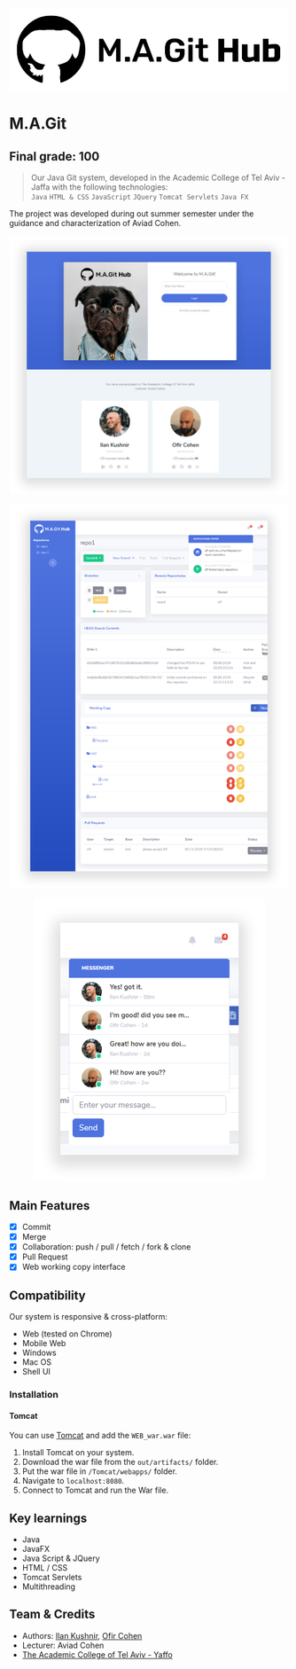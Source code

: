 <div align="center">

![](Design/MAGit-Logo.png)

</div>

# M.A.Git
## Final grade: 100
> Our Java Git system, developed in the Academic College of Tel Aviv - Jaffa with the following technologies: <br /> `Java` `HTML & CSS` `JavaScript` `JQuery` `Tomcat Servlets` `Java FX`


The project was developed during out summer semester under the guidance and characterization of Aviad Cohen.

<div align="center">

![Login page](Design/Demo-Login.png)

![Main system control panel](Design/Demo-System.png)

![Chat feature](Design/Demo-Chat.png)

</div>

## Main Features

- [x] Commit
- [x] Merge
- [x] Collaboration: push / pull / fetch / fork & clone
- [x] Pull Request
- [x] Web working copy interface

## Compatibility

Our system is responsive & cross-platform:
- Web (tested on Chrome)
- Mobile Web
- Windows
- Mac OS
- Shell UI

### Installation

#### Tomcat
You can use [Tomcat](http://tomcat.apache.org/) and add the `WEB_war.war` file:

1. Install Tomcat on your system.
2. Download the war file from the ```out/artifacts/``` folder.
3. Put the war file in ```/Tomcat/webapps/``` folder.
4. Navigate to `localhost:8080`.
5. Connect to Tomcat and run the War file.

## Key learnings

- Java
- JavaFX
- Java Script & JQuery
- HTML / CSS
- Tomcat Servlets
- Multithreading

## Team & Credits

- Authors: <a href="mailto:ilan.kushnir@gmail.com" target="_blank">Ilan Kushnir</a>, <a href="mailto:ofir5300@gmail.com" target="_blank">Ofir Cohen</a>
- Lecturer: Aviad Cohen
- <a href="https://www.mta.ac.il/" target="_blank">The Academic College of Tel Aviv - Yaffo</a>
